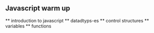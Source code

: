 ## Javascript warm up
** introduction to javascript
** datadtyps-es
** control structures
** variables 
** functions
